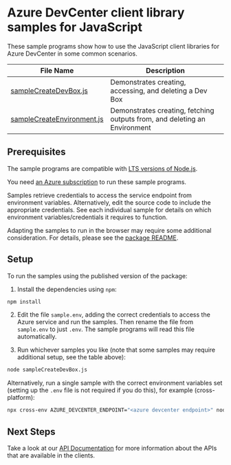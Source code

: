 # Azure DevCenter client library samples for JavaScript

These sample programs show how to use the JavaScript client libraries for Azure DevCenter in some common scenarios.

| **File Name**                                         | **Description**                                                           |
| ----------------------------------------------------- | ------------------------------------------------------------------------- |
| [sampleCreateDevBox.js][samplecreatedevbox]           | Demonstrates creating, accessing, and deleting a Dev Box                  |
| [sampleCreateEnvironment.js][samplecreateenvironment] | Demonstrates creating, fetching outputs from, and deleting an Environment |

## Prerequisites

The sample programs are compatible with [LTS versions of Node.js](https://github.com/nodejs/release#release-schedule).

You need [an Azure subscription][freesub] to run these sample programs.

Samples retrieve credentials to access the service endpoint from environment variables. Alternatively, edit the source code to include the appropriate credentials. See each individual sample for details on which environment variables/credentials it requires to function.

Adapting the samples to run in the browser may require some additional consideration. For details, please see the [package README][package].

## Setup

To run the samples using the published version of the package:

1. Install the dependencies using `npm`:

```bash
npm install
```

2. Edit the file `sample.env`, adding the correct credentials to access the Azure service and run the samples. Then rename the file from `sample.env` to just `.env`. The sample programs will read this file automatically.

3. Run whichever samples you like (note that some samples may require additional setup, see the table above):

```bash
node sampleCreateDevBox.js
```

Alternatively, run a single sample with the correct environment variables set (setting up the `.env` file is not required if you do this), for example (cross-platform):

```bash
npx cross-env AZURE_DEVCENTER_ENDPOINT="<azure devcenter endpoint>" node sampleCreateDevBox.js
```

## Next Steps

Take a look at our [API Documentation][apiref] for more information about the APIs that are available in the clients.

[samplecreatedevbox]: https://github.com/Azure/azure-sdk-for-js/blob/main/sdk/devcenter/developer-devcenter-rest/samples/v1/javascript/sampleCreateDevBox.js
[samplecreateenvironment]: https://github.com/Azure/azure-sdk-for-js/blob/main/sdk/devcenter/developer-devcenter-rest/samples/v1/javascript/sampleCreateEnvironment.js
[apiref]: https://learn.microsoft.com/azure/dev-box/
[freesub]: https://azure.microsoft.com/free/
[package]: https://github.com/Azure/azure-sdk-for-js/tree/main/sdk/devcenter/developer-devcenter-rest/README.md
